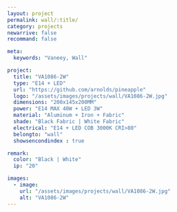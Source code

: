 ```yaml
---
layout: project
permalink: wall/:title/
category: projects
newarrive: false
recommand: false

meta:
  keywords: "Vaneey, Wall"

project:
  title: "VA1086-2W"
  type: "E14 + LED"
  url: "https://github.com/arnolds/pineapple"
  logo: "/assets/images/projects/wall/VA1086-2W.jpg"
  dimensions: "200x145x200MM"
  power: "E14 MAX 40W + LED 3W"
  material: "Aluminum + Iron + Fabric"
  shade: "Black Fabric | White Fabric"
  electrical: "E14 + LED COB 3000K CRI>80"
  belongto: "wall"
  showsencondindex : true

remark:
  color: "Black | White"
  ip: "20"

images:
  - image:
    url: "/assets/images/projects/wall/VA1086-2W.jpg"
    alt: "VA1086-2W"
---
```

